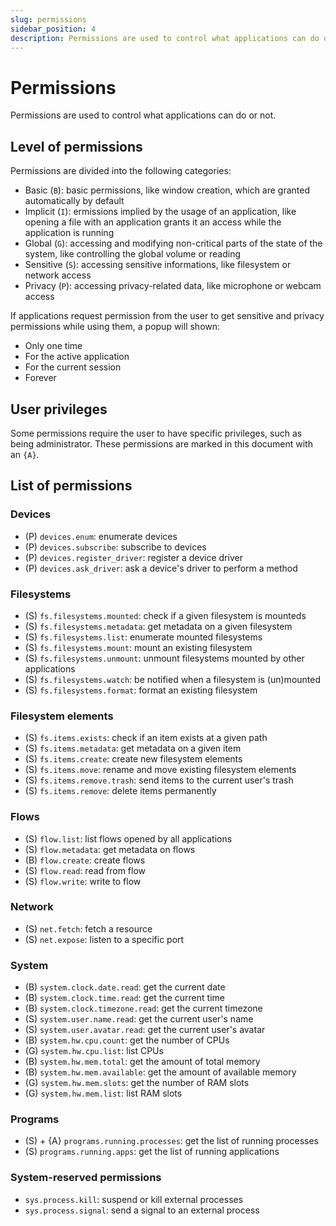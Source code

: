 ```yaml
---
slug: permissions
sidebar_position: 4
description: Permissions are used to control what applications can do or not.
---
```


# Permissions

Permissions are used to control what applications can
do or not.

## Level of permissions

Permissions are divided into the following categories:

- Basic (`B`): basic permissions, like window creation, which are granted automatically by default
- Implicit (`I`): ermissions implied by the usage of an application, like opening a file with an application grants it an access while the application is running
- Global (`G`): accessing and modifying non-critical parts of the state of the system, like controlling the global volume or reading
- Sensitive (`S`): accessing sensitive informations, like filesystem or network access
- Privacy (`P`): accessing privacy-related data, like microphone or webcam access

If applications request permission from the user to get
sensitive and privacy permissions while using them, a popup will shown:

- Only one time
- For the active application
- For the current session
- Forever

## User privileges

Some permissions require the user to have specific privileges,
such as being administrator. These permissions are marked
in this document with an `{A}`.

## List of permissions

### Devices

- (P) `devices.enum`: enumerate devices
- (P) `devices.subscribe`: subscribe to devices
- (P) `devices.register_driver`: register a device driver
- (P) `devices.ask_driver`: ask a device's driver to perform a method

### Filesystems

- (S) `fs.filesystems.mounted`: check if a given filesystem is mounteds
- (S) `fs.filesystems.metadata`: get metadata on a given filesystem
- (S) `fs.filesystems.list`: enumerate mounted filesystems
- (S) `fs.filesystems.mount`: mount an existing filesystem
- (S) `fs.filesystems.unmount`: unmount filesystems mounted by other applications
- (S) `fs.filesystems.watch`: be notified when a filesystem is (un)mounted
- (S) `fs.filesystems.format`: format an existing filesystem

### Filesystem elements

- (S) `fs.items.exists`: check if an item exists at a given path
- (S) `fs.items.metadata`: get metadata on a given item
- (S) `fs.items.create`: create new filesystem elements
- (S) `fs.items.move`: rename and move existing filesystem elements
- (S) `fs.items.remove.trash`: send items to the current user's trash
- (S) `fs.items.remove`: delete items permanently

### Flows

- (S) `flow.list`: list flows opened by all applications
- (S) `flow.metadata`: get metadata on flows
- (B) `flow.create`: create flows
- (S) `flow.read`: read from flow
- (S) `flow.write`: write to flow

### Network

- (S) `net.fetch`: fetch a resource
- (S) `net.expose`: listen to a specific port

### System

- (B) `system.clock.date.read`: get the current date
- (B) `system.clock.time.read`: get the current time
- (B) `system.clock.timezone.read`: get the current timezone
- (S) `system.user.name.read`: get the current user's name
- (S) `system.user.avatar.read`: get the current user's avatar
- (B) `system.hw.cpu.count`: get the number of CPUs
- (G) `system.hw.cpu.list`: list CPUs
- (B) `system.hw.mem.total`: get the amount of total memory
- (B) `system.hw.mem.available`: get the amount of available memory
- (G) `system.hw.mem.slots`: get the number of RAM slots
- (G) `system.hw.mem.list`: list RAM slots

### Programs

- (S) + {A} `programs.running.processes`: get the list of running processes
- (S) `programs.running.apps`: get the list of running applications

### System-reserved permissions

- `sys.process.kill`: suspend or kill external processes
- `sys.process.signal`: send a signal to an external process
